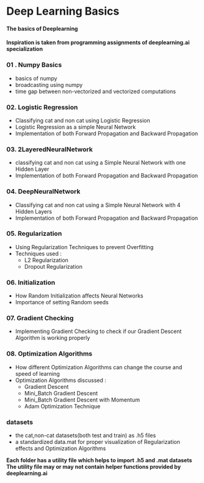 # Deep Learning Basics

#### The basics of Deeplearning
#### Inspiration is taken from programming assignments of deeplearning.ai specialization

### 01 . Numpy Basics
- basics of numpy
- broadcasting using numpy
- time gap between non-vectorized and vectorized computations

### 02. Logistic Regression
- Classifying cat and non cat using Logistic Regression
- Logistic Regression as a simple Neural Network
- Implementation of both Forward Propagation and Backward Propagation

### 03. 2LayeredNeuralNetwork
- classifying cat and non cat using a Simple Neural Network with one Hidden Layer
- Implementation of both Forward Propagation and Backward Propagation

### 04. DeepNeuralNetwork
-  Classifying cat and non cat using a Simple Neural Network with 4 Hidden Layers
- Implementation of both Forward Propagation and Backward Propagation


### 05. Regularization
- Using Regularization Techniques to prevent Overfitting
- Techniques used :
    - L2 Regularization
    - Dropout Regularization

### 06. Initialization
- How Random Initialization affects Neural Networks
- Importance of setting Random seeds

### 07.  Gradient Checking
- Implementing Gradient Checking to check if our Gradient Descent Algorithm is working properly

### 08. Optimization Algorithms
- How different Optimization Algorithms can change the course and speed of learning
- Optimization Algorithms discussed :
    - Gradient Descent
    - Mini_Batch Gradient Descent
    - Mini_Batch Gradient Descent with Momentum
    - Adam Optimization Technique

### datasets
- the cat,non-cat datasets(both test and train)  as .h5 files
- a standardized data.mat for proper visualization of Regularization effects and Optimization Algorithms

**Each folder has a utility file which helps to import .h5 and .mat datasets**
**The utility file may or may not contain helper functions provided by deeplearning.ai**
